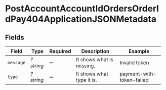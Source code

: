 # PostAccountAccountIdOrdersOrderIdPay404ApplicationJSONMetadata


## Fields

| Field                     | Type                      | Required                  | Description               | Example                   |
| ------------------------- | ------------------------- | ------------------------- | ------------------------- | ------------------------- |
| `message`                 | *?string*                 | :heavy_minus_sign:        | It shows what is missing. | Invalid token             |
| `type`                    | *?string*                 | :heavy_minus_sign:        | It shows what type it is. | payment-with-token-failed |